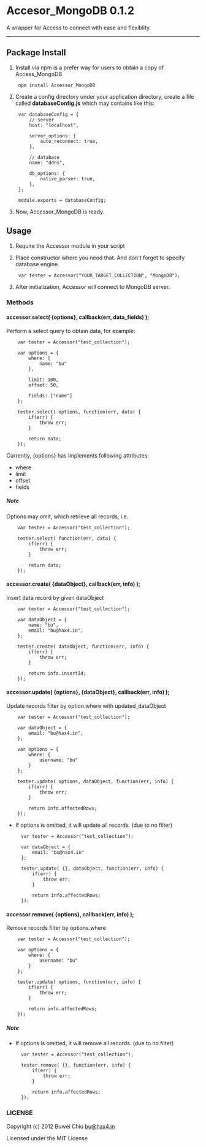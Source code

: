 # Accesor_MongoDB 0.1.2

A wrapper for Access to connect with ease and flexiblity.

---

## Package Install

1. Install via npm is a prefer way for users to obtain a copy of Access_MongoDB
		
		npm install Accessor_MongoDB

2. Create a config directory under your application directory, create a file called **databaseConfig.js** which may contains like this:

		var databaseConfig = { 
			// server
			host: "localhost",
			
			server_options: {
				auto_reconnect: true,
			},  
        
        	// database
        	name: "ddns",
        	
        	db_options: {
        		native_parser: true,
        	},  
        };
        
        module.exports = databaseConfig;

3. Now, Accessor_MongoDB is ready.

## Usage

1. Require the Accessor module in your script

2. Place constructor where you need that. And don't forget to specify database engine.

		var tester = Accessor("YOUR_TARGET_COLLECTION", "MongoDB");

3. After initialization, Accessor will connect to MongoDB server.

### Methods

#### accessor.select( {options}, callback(err, data_fields) );

Perform a select query to obtain data, for example:

		var tester = Accessor("test_collection");
		
		var options = {
			where: {
				name: "bu"
			},
			
			limit: 100,
			offset: 50,
			
			fields: ["name"]
		};
		
		tester.select( options, function(err, data) {
			if(err) {
				throw err;
			}	
			
			return data;
		});
		
Currently, {options} has implements following attributes:
 
 * where
 * limit
 * offset
 * fields
 
##### Note
 
Options may omit, which retrieve all records, i.e.

		var tester = Accessor("test_collection");
		
		tester.select( function(err, data) {
			if(err) {
				throw err;
			}	
			
			return data;
		});

#### accessor.create( {dataObject}, callback(err, info) );


Insert data record by given dataObject

		var tester = Accessor("test_collection");
		
		var dataObject = {
			name: "bu",
			email: "bu@hax4.in",
		};
		
		tester.create( dataObject, function(err, info) {
			if(err) {
				throw err;
			}	
			
			return info.insertId;
		});

#### accessor.update( {options}, {dataObject}, callback(err, info) );


Update records filter by option.where with updated_dataObject

		var tester = Accessor("test_collection");
		
		var dataObject = {
			email: "bu@hax4.in",
		};
		
		var options = {
			where: {
				username: "bu"
			}
		};
		
		tester.update( options, dataObject, function(err, info) {
			if(err) {
				throw err;
			}	
			
			return info.affectedRows;
		});

* If options is omitted, it will update all records. (due to no filter)

		var tester = Accessor("test_collection");
		
		var dataObject = {
			email: "bu@hax4.in"
		};
	
		tester.update( {}, dataObject, function(err, info) {
			if(err) {
				throw err;
			}	
			
			return info.affectedRows;
		});
		


#### accessor.remove( {options}, callback(err, info) );

Remove records filter by options.where

		var tester = Accessor("test_collection");
		
		var options = {
			where: {
				username: "bu"
			}
		};
		
		tester.update( options, function(err, info) {
			if(err) {
				throw err;
			}	
			
			return info.affectedRows;
		});
		
##### Note

* If options is omitted, it will remove all records. (due to no filter)

		var tester = Accessor("test_collection");
	
		tester.remove( {}, function(err, info) {
			if(err) {
				throw err;
			}	
			
			return info.affectedRows;
		});

### LICENSE

Copyright (c) 2012 Buwei Chiu <bu@hax4.in>

Licensed under the MIT License